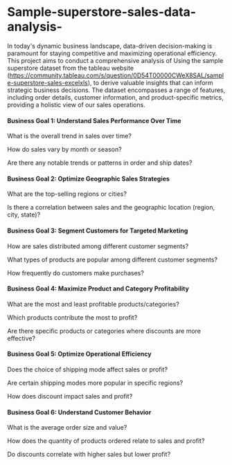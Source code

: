 # Sample-superstore-sales-data-analysis-
In today's dynamic business landscape, data-driven decision-making is paramount for staying competitive and maximizing operational efficiency. This project aims to conduct a comprehensive analysis of Using the sample superstore dataset from the tableau website (https://community.tableau.com/s/question/0D54T00000CWeX8SAL/sample-superstore-sales-excelxls), to derive valuable insights that can inform strategic business decisions. The dataset encompasses a range of features, including order details, customer information, and product-specific metrics, providing a holistic view of our sales operations.


#### Business Goal 1: Understand Sales Performance Over Time

What is the overall trend in sales over time?

How do sales vary by month or season?

Are there any notable trends or patterns in order and ship dates?


#### Business Goal 2: Optimize Geographic Sales Strategies

What are the top-selling regions or cities?

Is there a correlation between sales and the geographic location (region, city, state)?


#### Business Goal 3: Segment Customers for Targeted Marketing

How are sales distributed among different customer segments?

What types of products are popular among different customer segments?

How frequently do customers make purchases?


#### Business Goal 4: Maximize Product and Category Profitability

What are the most and least profitable products/categories?

Which products contribute the most to profit?

Are there specific products or categories where discounts are more effective?


#### Business Goal 5: Optimize Operational Efficiency

Does the choice of shipping mode affect sales or profit?

Are certain shipping modes more popular in specific regions?

How does discount impact sales and profit?


#### Business Goal 6: Understand Customer Behavior

What is the average order size and value?

How does the quantity of products ordered relate to sales and profit?

Do discounts correlate with higher sales but lower profit?
